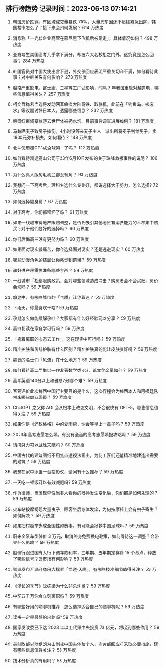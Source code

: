 
## 排行榜趋势 记录时间：2023-06-13 07:14:21
  
  1. 韩国房价跌穿，有区域成交量暴跌 70%，大量房东因还不起钱紧急出逃，韩国楼市怎么了？接下来会如何发展？ 614 万热度
    
  2. 消息称「一光伏企业高管在慕尼黑下飞机后被带走」，具体情况如何？ 498 万热度
    
  3. 亚裔考生美国高考几乎拿下满分，却被六大名校拒之门外，这究竟是怎么回事？ 284 万热度
    
  4. 韩国官员对中国大使出言不逊，外交部回应表明严重关切和不满，如何看待此事？对中韩关系有何影响？ 273 万热度
    
  5. 越南严重缺电，富士康、三星等工厂受影响，时隔 7 年我国重启对越送电，哪些信息值得关注？ 257 万热度
    
  6. 柯文哲称若当选将发动网军瘫痪大陆高铁、取款机，此前在「钓鱼岛、核废水」等议题讨好日本人，透露哪些信息？ 232 万热度
    
  7. 韩网红柬埔寨旅游去世尸体被扔水沟，目前事件调查进展如何？ 181 万热度
    
  8. 马路晒麦子致男子摔伤，4小时没等来麦子主人，派出所将麦子判给男子，卖1800元弥补损失，如何看待？ 148 万热度
    
  9. 北斗使用超GPS成全球第一了吗？ 122 万热度
    
  10. 如何看待凯途高山公司于23年6月10日发布的关于珠峰救援事件的说明？ 106 万热度
    
  11. 为什么真人版的毛利兰都没有角？ 93 万热度
    
  12. 我想问一下高考后，理科生选什么专业好，都说选择大于努力，怎么选择? 72 万热度
    
  13. 如何选择健身房？ 67 万热度
    
  14. 对于高考，你们都释怀了吗？ 61 万热度
    
  15. 如果一线城市房地产限购调整，是否会吸引其他地区有消费能力的人群集中购买？对于他们是好的选择吗？ 60 万热度
    
  16. 你们后悔高三没有更努力吗？ 60 万热度
    
  17. 如果面对现实很痛苦，你会选择面对现实？还是逃避现实？ 60 万热度
    
  18. 哪些动漫角色的结局让你感觉到遗憾？ 59 万热度
    
  19. 孕妇进产房需要准备哪些东西？ 59 万热度
    
  20. 一线城市「松绑限购政策」会对哪些领域造成冲击？购房者会不会买账，房价会涨吗？ 59 万热度
    
  21. 旅途中，有哪些城市的「气质」让你着迷？ 59 万热度
    
  22. 下雨天，你最喜欢干啥? 59 万热度
    
  23. 孕期怎么做能缓解孕吐？大家都有什么好经验可以分享？ 59 万热度
    
  24. 高四复读在家自学可行吗？ 59 万热度
    
  25. 「抱着离职的心态去工作」，这在现实中可行吗？ 59 万热度
    
  26. 精准护肤和传统护肤有什么区别？精准护肤真的能让皮肤变好吗？ 59 万热度
    
  27. 魏晋的名士们「风流」在什么地方？ 59 万热度
    
  28. 如何看待高二学生以一作发表数学类 sci，论文含金量如何？ 59 万热度
    
  29. 高考英语140分以上和雅思7分哪个难？ 59 万热度
    
  30. 客观评价此次梅西中国行主要目的是什么，这次行程会为梅西本人和阿根廷队带来哪些商业回报？ 59 万热度
    
  31. ChatGPT 之父称 AGI  会从根本上改变文明，不会很快有 GPT-5，哪些信息值得关注？ 59 万热度
    
  32. 如果你是《还珠格格》中的夏雨荷，你会等皇上一辈子吗？ 59 万热度
    
  33. 2023年高考志愿怎么填，有没有全面的高考志愿填报攻略啊？ 59 万热度
    
  34. 请问努力可以战胜天赋吗？ 59 万热度
    
  35. 中国古代的建筑图纸不用焦点透视法画出，为何工匠们还能精准地建造出需要的建筑？ 59 万热度
    
  36. 我想在家中添置一台投影仪，请问有什么推荐？ 59 万热度
    
  37. 一天吃一顿饭可以有效减肥吗? 59 万热度
    
  38. 作为律师，当发现异性当事人看你的眼神发生变化后，你们都是如何处理的？ 59 万热度
    
  39. 火车站按摩椅现大量虫子，顾客坐后身体发痒，为何按摩椅上会有虫子寄生？如何解决？ 59 万热度
    
  40. 如果把村超举办成全国性的赛事，有可能会拯救中国足球吗？ 59 万热度
    
  41. 蔚来全系车型降价 3 万元，取消终身免费换电政策，如何看待这一调整？会带来什么影响？ 59 万热度
    
  42. 股份行跟进国有大行下调存款利率，三年期、五年期定存降 15 个基点，释放了哪些信号？对市场有何影响？ 59 万热度
    
  43. 智源发布开源可商用大模型「悟道·天鹰」，有哪些技术细节值得关注？ 59 万热度
    
  44. 《漫长的季节》沈栋梁为什么非杀沈墨？ 59 万热度
    
  45. 中奖五千万你会立刻离职吗？ 59 万热度
    
  46. 有哪些好用的咖啡机推荐，怎么选择适合自己的咖啡机呢？ 59 万热度
    
  47. 读书一定是最好的出路吗? 59 万热度
    
  48. 国家发改委已下达 2023 年以工代赈中央投资 73 亿元，将起到哪些作用？ 59 万热度
    
  49. 美财政部以涉伊朗为由制裁中国实体和个人，商务部回应将采取必要措施，还有哪些信息值得关注？ 58 万热度
    
  50. 技术分析真的有用吗？ 58 万热度
    